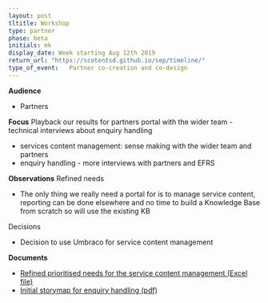 ```yaml
---
layout: post
tltitle: Workshop
type: partner
phase: beta
initials: mk
display_date: Week starting Aug 12th 2019
return_url: "https://scotentsd.github.io/sep/timeline/"         
type_of_event:   Partner co-creation and co-design
---
```


**Audience**
- Partners

**Focus**
Playback our results for partners portal with the wider team - technical interviews about enquiry handling
- services content management: sense making with the wider team and partners
- enquiry handling - more interviews with partners and EFRS

**Observations**
Refined needs
- The only thing we really need a portal for is to manage service content, reporting can be done elsewhere and no time to build a Knowledge Base from scratch so will use the existing KB

Decisions
- Decision to use Umbraco for service content management

**Documents**
- [Refined prioritised needs for the service content management (Excel file)](../files/SEP-Partner-Portal-User-needs-draft.xlsx)
- [Initial storymap for enquiry handling (pdf)](../files/Enquiry_Handling-high_level_story_map.pdf)
